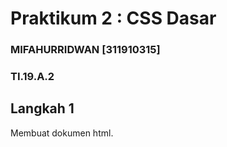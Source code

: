 # Praktikum 2 : CSS Dasar

### MIFAHURRIDWAN [311910315]
### TI.19.A.2

## Langkah 1
Membuat dokumen html.
